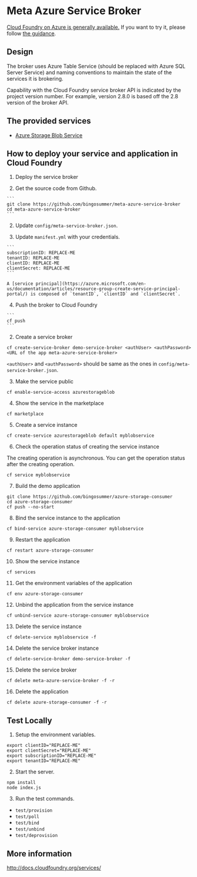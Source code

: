 # Meta Azure Service Broker

[Cloud Foundry on Azure is generally available.](https://azure.microsoft.com/en-us/blog/general-availability-of-cloud-foundry-and-preview-access-of-pivotal-cloud-foundry/) If you want to try it, please follow [the guidance](https://github.com/cloudfoundry-incubator/bosh-azure-cpi-release/blob/master/docs/guidance.md).

## Design

The broker uses Azure Table Service (should be replaced with Azure SQL Server Service) and naming conventions to maintain the state of the services it is brokering.

Capability with the Cloud Foundry service broker API is indicated by the project version number. For example, version 2.8.0 is based off the 2.8 version of the broker API.

## The provided services

* [Azure Storage Blob Service](./services/azurestorageblob/)

## How to deploy your service and application in Cloud Foundry

1. Deploy the service broker

  1. Get the source code from Github.

    ```
    git clone https://github.com/bingosummer/meta-azure-service-broker
    cd meta-azure-service-broker
    ```

  2. Update `config/meta-service-broker.json`.

  3. Update `manifest.yml` with your credentials.

    ```
    subscriptionID: REPLACE-ME
    tenantID: REPLACE-ME
    clientID: REPLACE-ME
    clientSecret: REPLACE-ME
    ```

    A [service principal](https://azure.microsoft.com/en-us/documentation/articles/resource-group-create-service-principal-portal/) is composed of `tenantID`, `clientID` and `clientSecret`.

  4. Push the broker to Cloud Foundry

    ```
    cf push
    ```

2. Create a service broker

  ```
  cf create-service-broker demo-service-broker <authUser> <authPassword> <URL of the app meta-azure-service-broker>
  ```

  `<authUser>` and `<authPassword>` should be same as the ones in `config/meta-service-broker.json`.

3. Make the service public

  ```
  cf enable-service-access azurestorageblob
  ```

4. Show the service in the marketplace 

  ```
  cf marketplace
  ```

5. Create a service instance

  ```
  cf create-service azurestorageblob default myblobservice
  ```

6. Check the operation status of creating the service instance

  The creating operation is asynchronous. You can get the operation status after the creating operation.

  ```
  cf service myblobservice
  ```

7. Build the demo application

  ```
  git clone https://github.com/bingosummer/azure-storage-consumer
  cd azure-storage-consumer
  cf push --no-start
  ```

8. Bind the service instance to the application

  ```
  cf bind-service azure-storage-consumer myblobservice
  ```

9. Restart the application

  ```
  cf restart azure-storage-consumer
  ```

10. Show the service instance

  ```
  cf services
  ```

11. Get the environment variables of the application

  ```
  cf env azure-storage-consumer
  ```

12. Unbind the application from the service instance

  ```
  cf unbind-service azure-storage-consumer myblobservice
  ```

13. Delete the service instance

  ```
  cf delete-service myblobservice -f
  ```

14. Delete the service broker instance

  ```
  cf delete-service-broker demo-service-broker -f
  ```

15. Delete the service broker

  ```
  cf delete meta-azure-service-broker -f -r
  ```

16. Delete the application

  ```
  cf delete azure-storage-consumer -f -r
  ```

## Test Locally

1. Setup the environment variables.

  ```
  export clientID="REPLACE-ME"
  export clientSecret="REPLACE-ME"
  export subscriptionID="REPLACE-ME"
  export tenantID="REPLACE-ME"
  ```

2. Start the server.

  ```
  npm install
  node index.js
  ```

3. Run the test commands.

  * `test/provision`
  * `test/poll`
  * `test/bind`
  * `test/unbind`
  * `test/deprovision`

## More information

http://docs.cloudfoundry.org/services/
